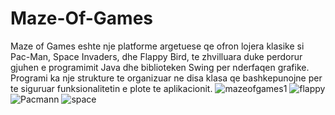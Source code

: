 # Maze-Of-Games
Maze of Games eshte nje platforme argetuese qe ofron lojera klasike si 
Pac-Man, Space Invaders, dhe Flappy Bird, te zhvilluara duke perdorur 
gjuhen e programimit Java dhe biblioteken Swing per nderfaqen grafike. 
Programi ka nje strukture te organizuar ne disa klasa qe bashkepunojne 
per te siguruar funksionalitetin e plote te aplikacionit. 
![mazeofgames1](https://github.com/user-attachments/assets/75f3b618-b650-4bc4-bfa1-213fbe61cae4)
![flappy](https://github.com/user-attachments/assets/f092374e-2917-4d49-a125-40adff52edc9)
![Pacmann](https://github.com/user-attachments/assets/cf23a80e-8447-4b89-a34c-b840afb455ec)
![space](https://github.com/user-attachments/assets/69f8ac1d-0726-42a2-86ea-63d16f0cd863)



